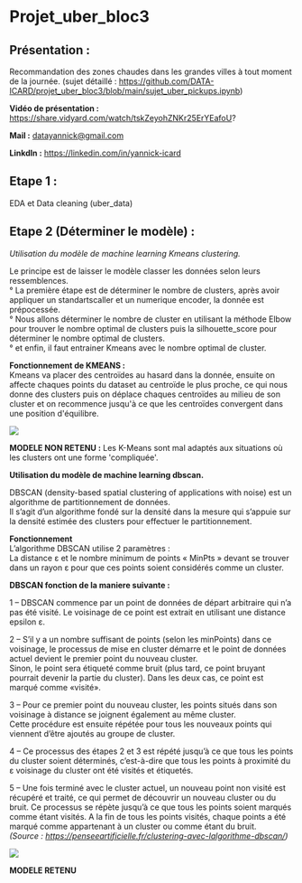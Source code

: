 # Projet_uber_bloc3  
## __Présentation :__  

Recommandation des zones chaudes dans les grandes villes à tout moment de la journée. (sujet détaillé : https://github.com/DATA-ICARD/projet_uber_bloc3/blob/main/sujet_uber_pickups.ipynb)  
  
__Vidéo de présentation :__ https://share.vidyard.com/watch/tskZeyohZNKr25ErYEafoU?    
  
__Mail :__ datayannick@gmail.com  

__Linkdln :__ https://linkedin.com/in/yannick-icard
  
## Etape 1 :  

EDA et Data cleaning (uber_data)

## Etape 2 (Déterminer le modèle) :  

_Utilisation du modèle de machine learning Kmeans clustering._  

Le principe est de laisser le modèle classer les données selon leurs ressemblences.  
    ° La première étape est de déterminer le nombre de clusters, après avoir appliquer un standartscaller et un numerique encoder, la donnée est prépocessée.  
    ° Nous allons déterminer le nombre de cluster en utilisant la méthode Elbow pour trouver le nombre optimal de clusters puis la silhouette_score pour déterminer le nombre optimal de clusters.  
    ° et enfin, il faut entrainer Kmeans avec le nombre optimal de cluster.  

__Fonctionnement de KMEANS :__    
  Kmeans va placer des centroïdes au hasard dans la donnée, ensuite on affecte chaques points du dataset au centroïde le plus proche, ce qui nous donne des clusters puis on déplace chaques centroïdes au milieu de son cluster et on recommence jusqu'à ce que les centroïdes convergent dans une position d'équilibre.


![](https://github.com/DATA-ICARD/projet_uber_bloc3/blob/main/kmeans.gif)

__MODELE NON RETENU :__ Les K-Means sont mal adaptés aux situations où les clusters ont une forme 'compliquée'. 

__Utilisation du modèle de machine learning dbscan.__  

DBSCAN (density-based spatial clustering of applications with noise) est un algorithme de partitionnement de données.  
Il s’agit d’un algorithme fondé sur la densité dans la mesure qui s’appuie sur la densité estimée des clusters pour effectuer le partitionnement.

__Fonctionnement__  
L’algorithme DBSCAN utilise 2 paramètres :  
La distance ε et le nombre minimum de points « MinPts » devant se trouver dans un rayon ε pour que ces points soient considérés comme un cluster.

__DBSCAN fonction de la maniere suivante :__  

1 – DBSCAN commence par un point de données de départ arbitraire qui n’a pas été visité. Le voisinage de ce point est extrait en utilisant une distance epsilon ε.

2 – S’il y a un nombre suffisant de points (selon les minPoints) dans ce voisinage, le processus de mise en cluster démarre et le point de données actuel devient le premier point du nouveau cluster.  
Sinon, le point sera étiqueté comme bruit (plus tard, ce point bruyant pourrait devenir la partie du cluster). Dans les deux cas, ce point est marqué comme «visité».

3 – Pour ce premier point du nouveau cluster, les points situés dans son voisinage à distance se joignent également au même cluster.  
Cette procédure est ensuite répétée pour tous les nouveaux points qui viennent d’être ajoutés au groupe de cluster.

4 – Ce processus des étapes 2 et 3 est répété jusqu’à ce que tous les points du cluster soient déterminés, c’est-à-dire que tous les points à proximité du ε voisinage du cluster ont été visités et étiquetés.

5 – Une fois terminé avec le cluster actuel, un nouveau point non visité est récupéré et traité, ce qui permet de découvrir un nouveau cluster ou du bruit. Ce processus se répète jusqu’à ce que tous les points soient marqués comme étant visités. A la fin de tous les points visités, chaque points a été marqué comme appartenant à un cluster ou comme étant du bruit.  
_(Source : https://penseeartificielle.fr/clustering-avec-lalgorithme-dbscan/)_  
  
    
![](https://github.com/DATA-ICARD/projet_uber_bloc3/blob/main/dbscan.gif)  
  

__MODELE RETENU__
